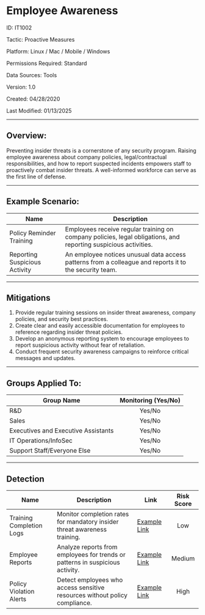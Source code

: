 # **Employee Awareness**

ID: IT1002

Tactic: Proactive Measures

Platform: Linux / Mac / Mobile / Windows

Permissions Required: Standard

Data Sources: Tools

Version: 1.0

Created: 04/28/2020

Last Modified: 01/13/2025

---

## **Overview:**

Preventing insider threats is a cornerstone of any security program. Raising employee awareness about company policies, legal/contractual responsibilities, and how to report suspected incidents empowers staff to proactively combat insider threats. A well-informed workforce can serve as the first line of defense.

---

## **Example Scenario:**

| **Name**              | **Description**                                                                                      |
|------------------------|------------------------------------------------------------------------------------------------------|
| Policy Reminder Training | Employees receive regular training on company policies, legal obligations, and reporting suspicious activities. |
| Reporting Suspicious Activity | An employee notices unusual data access patterns from a colleague and reports it to the security team. |

---

## **Mitigations**

1. Provide regular training sessions on insider threat awareness, company policies, and security best practices.  
2. Create clear and easily accessible documentation for employees to reference regarding insider threat policies.  
3. Develop an anonymous reporting system to encourage employees to report suspicious activity without fear of retaliation.  
4. Conduct frequent security awareness campaigns to reinforce critical messages and updates.

---

## **Groups Applied To:**

| **Group Name**                | **Monitoring (Yes/No)** |
|--------------------------------|:----------------------:|
| R&D                            | Yes/No               |
| Sales                          | Yes/No               |
| Executives and Executive Assistants | Yes/No         |
| IT Operations/InfoSec          | Yes/No               |
| Support Staff/Everyone Else    | Yes/No               |

---

## **Detection**

| **Name**              | **Description**                                              | **Link**          | **Risk Score** |
|-----------------------|-------------------------------------------------------------|-------------------|:--------------:|
| Training Completion Logs | Monitor completion rates for mandatory insider threat awareness training. | [Example Link](#) | Low            |
| Employee Reports       | Analyze reports from employees for trends or patterns in suspicious activity. | [Example Link](#) | Medium         |
| Policy Violation Alerts | Detect employees who access sensitive resources without policy compliance. | [Example Link](#) | High           |
